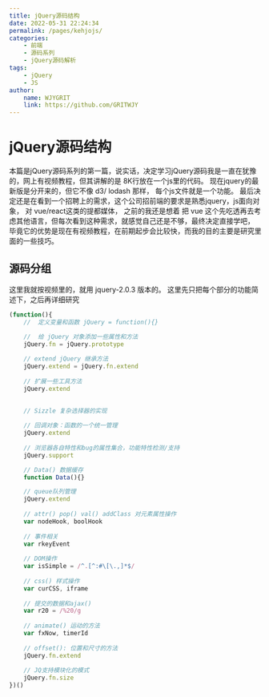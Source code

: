 ```yaml
---
title: jQuery源码结构
date: 2022-05-31 22:24:34
permalink: /pages/kehjojs/
categories:
    - 前端
    - 源码系列
    - jQuery源码解析
tags:
    - jQuery
    - JS
author:
    name: WJYGRIT
    link: https://github.com/GRITWJY
---
```


# jQuery源码结构
本篇是jQuery源码系列的第一篇，说实话，决定学习jQuery源码我是一直在犹豫的，网上有视频教程，但其讲解的是
8K行放在一个js里的代码。 现在jquery的最新版是分开来的，但它不像 d3/ lodash 那样， 每个js文件就是一个功能。
最后决定还是在看到一个招聘上的需求，这个公司招前端的要求是熟悉jquery，js面向对象， 对 vue/react这类的提都媒体，
之前的我还是想着 把 vue 这个先吃透再去考虑其他语言，但每次看到这种需求，就感觉自己还是不够，最终决定直接学吧，
毕竟它的优势是现在有视频教程，在前期起步会比较快，而我的目的主要是研究里面的一些技巧。



## 源码分组

这里我就按视频里的，就用 jquery-2.0.3 版本的。 这里先只把每个部分的功能简述下，之后再详细研究

```javascript
(function(){
    //  定义变量和函数 jQuery = function(){}

    //  给 jQuery 对象添加一些属性和方法
    jQuery.fn = jQuery.prototype
    
    // extend jQuery 继承方法
    jQuery.extend = jQuery.fn.extend
    
    // 扩展一些工具方法
    jQuery.extend

    
    // Sizzle 复杂选择器的实现
    
    // 回调对象：函数的一个统一管理
    jQuery.extend
    
    // 浏览器各自特性和bug的属性集合，功能特性检测/支持
    jQuery.support

    // Data() 数据缓存
    function Data(){}

    // queue队列管理
    jQuery.extend
    
    // attr() pop() val() addClass 对元素属性操作
    var nodeHook, boolHook
    
    // 事件相关
    var rkeyEvent
    
    // DOM操作
    var isSimple = /^.[^:#\[\.,]*$/
    
    // css() 样式操作
    var curCSS, iframe
    
    // 提交的数据和ajax()
    var r20 = /%20/g
    
    // animate() 运动的方法
    var fxNow, timerId
    
    // offset(): 位置和尺寸的方法
    jQuery.fn.extend
    
    // JQ支持模块化的模式
    jQuery.fn.size
})()
```